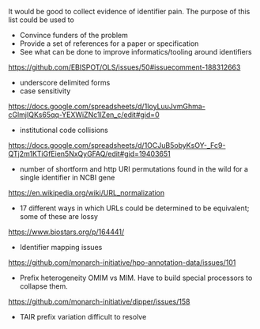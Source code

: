 It would be good to collect evidence of identifier pain. The purpose of this list could be used to 
* Convince funders of the problem
* Provide a set of references for a paper or specification
* See what can be done to improve informatics/tooling around identifiers

https://github.com/EBISPOT/OLS/issues/50#issuecomment-188312663
* underscore delimited forms
* case sensitivity

https://docs.google.com/spreadsheets/d/1IoyLuuJvmGhma-cGlmjIQKs65qq-YEXWiZNc1lZen_c/edit#gid=0
* institutional code collisions

https://docs.google.com/spreadsheets/d/1OCJuB5obyKsOY-_Fc9-QTj2m1KTiGfEien5NxQyGFAQ/edit#gid=19403651
* number of shortform and http URI permutations found in the wild for a single identifier in NCBI gene
 
https://en.wikipedia.org/wiki/URL_normalization
* 17 different ways in which URLs could be determined to be equivalent; some of these are lossy

https://www.biostars.org/p/164441/
* Identifier mapping issues

https://github.com/monarch-initiative/hpo-annotation-data/issues/101
* Prefix heterogeneity OMIM vs MIM. Have to build special processors to collapse them.

https://github.com/monarch-initiative/dipper/issues/158
* TAIR prefix variation difficult to resolve



